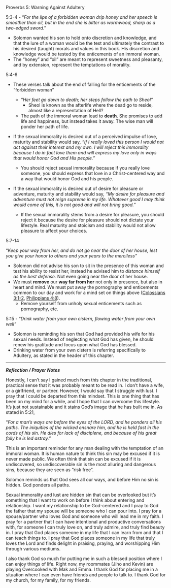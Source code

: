 
Proverbs 5: Warning Against Adultery

5:3-4 - “_For the lips of a forbidden woman drip honey and her speech is smoother than oil, but in the end she is bitter as wormwood, sharp as a two-edged sword_.”

- Solomon wanted his son to hold onto discretion and knowledge, and that the lure of a woman would be the test and ultimately the contrast to his desired (taught) morals and values in this book. His discretion and knowledge would be tested by the enticements of an immoral woman.
- The “honey” and “oil” are meant to represent sweetness and pleasanty, and by extension, represent the temptations of morality.

5:4-6

- These verses talk about the end of falling for the enticements of the “forbidden woman”
    
    - “_Her feet go down to death; her steps follow the path to Sheol”_
        - Sheol is known as the afterlife where the dead go to reside, almost like a representation of Hell?
    - The path of the immoral woman lead to **death**. She promises to add life and happiness, but instead takes it away. The wise man will ponder her path of life.
- If the sexual immorality is desired out of a perceived impulse of love, maturity and stability would say, _“If I really loved this person I would not act against their interest and my own. I will reject this immorality because I do in fact love them and will express my love only in ways that would honor God and His people.”_
    
    - You should reject sexual immorality because if you really love someone, you should express that love in a Christ-centered way and a way that would honor God and his people.
- If the sexual immorality is desired out of desire for pleasure or adventure, maturity and stability would say, _“My desire for pleasure and adventure must not reign supreme in my life. Whatever good I may think would come of this, it is not good and will not bring good.”_
    
    - If the sexual immorality stems from a desire for pleasure, you should reject it because the desire for pleasure should not dictate your lifestyle. Real maturity and stoicism and stability would not allow pleasure to affect your choices.

5:7-14

“_Keep your way from her, and do not go near the door of her house, lest you give your honor to others and your years to the merciless”_

- Solomon did not advise his son to sit in the presence of this woman and test his ability to resist her, instead he advised him to _distance himself as the best defense._ Not even going near the door of her house.
- We must **remove** our **way far from her** not only in presence, but also in heart and mind. We must put away the pornography and enticements common to our day and work for a mind set on things above ([Colossians 3:1-2](https://www.blueletterbible.org/search/preSearch.cfm?Criteria=Colossians+3.1-2&t=NKJV), [Philippians 4:8](https://www.blueletterbible.org/search/preSearch.cfm?Criteria=Philippians+4.8&t=NKJV)).
    - Remove yourself from unholy sexual enticements such as pornography, etc.

5:15 - “_Drink water from your own cistern, flowing water from your own well”_

- Solomon is reminding his son that God had provided his wife for his sexual needs. Instead of neglecting what God has given, he should renew his gratitude and focus upon what God has blessed.
- Drinking water from your own cistern is referring specifically to Adultery, as stated in the header of this chapter.

---

_**Reflection / Prayer Notes**_

Honestly, I can’t say I gained much from this chapter in the traditional, practical sense that it was probably meant to be read in. I don’t have a wife, or a girlfriend, or partner. However, I would say that I struggle with lust. I pray that I could be departed from this mindset. This is one thing that has been on my mind for a while, and I hope that I can overcome this lifestyle. It’s just not sustainable and it stains God’s image that he has built me in. As stated in 5:21,

“_For a man’s ways are before the eyes of the LORD, and he ponders all his paths. The iniquities of the wicked ensnare him, and he is held fast in the cords of his sin. He dies for lack of disciplene, and because of his great folly he is led astray.”_

This is an important reminder for any man dealing with the temptation of an immoral woman. It is human nature to think this sin may be excused if it is never made public. We often think that sin can be excused if it is undiscovered, so undiscoverable sin is the most alluring and dangerous sins, because they are seen as “risk free”.

Solomon reminds us that God sees all our ways, and before Him no sin is hidden. God ponders all paths.

Sexual immorality and lust are hidden sin that can be overlooked but it’s something that I want to work on before I think about entering and relationship. I want my relationship to be God-centered and I pray to God the father that my spouse will be someone who I can pour into. I pray for a spouse/partner who loves God and someone who will lead me in my faith. I pray for a partner that I can have intentional and productive conversations with, for someone I can truly love on, and truly admire, and truly find beauty in. I pray that God places someone in my life that I can learn from and that I can teach things to. I pray that God places someone in my life that truly loves the Lord and finds delight in praising, praying, and worshipping Him through various mediums.

I also thank God so much for putting me in such a blessed position where I can enjoy things of life. Right now, my roommates (Jiho and Kevin) are playing Overcooked with Mak and Emma. I thank God for placing me in a situation where I can even have friends and people to talk to. I thank God for my church, for my family, for my friends.